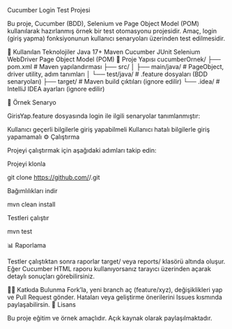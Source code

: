 Cucumber Login Test Projesi

Bu proje, Cucumber (BDD), Selenium ve Page Object Model (POM) kullanılarak hazırlanmış örnek bir test otomasyonu projesidir.
Amaç, login (giriş yapma) fonksiyonunun kullanıcı senaryoları üzerinden test edilmesidir.

🚀 Kullanılan Teknolojiler
Java 17+
Maven
Cucumber
JUnit
Selenium WebDriver
Page Object Model (POM)
📂 Proje Yapısı
cucumberOrnek/
 ├── pom.xml                # Maven yapılandırması
 ├── src/
 │   ├── main/java/         # PageObject, driver utility, adım tanımları
 │   └── test/java/         # .feature dosyaları (BDD senaryoları)
 ├── target/                # Maven build çıktıları (ignore edilir)
 └── .idea/                 # IntelliJ IDEA ayarları (ignore edilir)

🧪 Örnek Senaryo

GirisYap.feature dosyasında login ile ilgili senaryolar tanımlanmıştır:

Kullanıcı geçerli bilgilerle giriş yapabilmeli
Kullanıcı hatalı bilgilerle giriş yapamamalı
⚙️ Çalıştırma

Projeyi çalıştırmak için aşağıdaki adımları takip edin:

Projeyi klonla

git clone https://github.com/<kullanici-adi>/<repo-adi>.git


Bağımlılıkları indir

mvn clean install


Testleri çalıştır

mvn test

📊 Raporlama

Testler çalıştıktan sonra raporlar target/ veya reports/ klasörü altında oluşur.
Eğer Cucumber HTML raporu kullanıyorsanız tarayıcı üzerinden açarak detaylı sonuçları görebilirsiniz.

👨‍💻 Katkıda Bulunma
Fork’la, yeni branch aç (feature/xyz), değişiklikleri yap ve Pull Request gönder.
Hataları veya geliştirme önerilerini Issues kısmında paylaşabilirsin.
📜 Lisans

Bu proje eğitim ve örnek amaçlıdır. Açık kaynak olarak paylaşılmaktadır.
